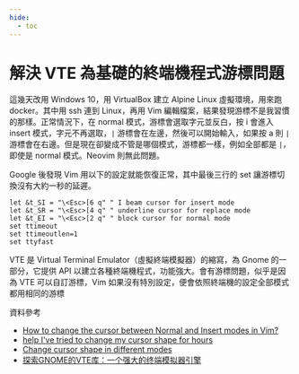 ```yaml
---
hide:
  - toc
---
```


# 解決 VTE 為基礎的終端機程式游標問題

這幾天改用 Windows 10，用 VirtualBox 建立 Alpine Linux 虛擬環境，用來跑 docker。其中用 ssh 連到 Linux，再用 Vim 編輯檔案，結果發現游標不是我習慣的那樣。正常情況下，在 normal 模式，游標會選取字元並反白，按 i 會進入 insert 模式，字元不再選取，`|` 游標會在左邊，然後可以開始輸入，如果按 a 則 `|` 游標會在右邊。但是現在卻變成不管是哪個模式，游標都一樣，例如全部都是 `|`，即使是 normal 模式。Neovim 則無此問題。

Google 後發現 Vim 用以下的設定就能恢復正常，其中最後三行的 set 讓游標切換沒有大約一秒的延遲。

``` vim
let &t_SI = "\<Esc>[6 q" " I beam cursor for insert mode
let &t_SR = "\<Esc>[4 q" " underline cursor for replace mode
let &t_EI = "\<Esc>[2 q" " block cursor for normal mode
set ttimeout
set ttimeoutlen=1
set ttyfast
```

VTE 是 Virtual Terminal Emulator（虛擬終端模擬器）的縮寫，為 Gnome 的一部分，它提供 API 以建立各種終端機程式，功能強大。會有游標問題，似乎是因為 VTE 可以自訂游標，Vim 如果沒有特別設定，便會依照終端機的設定全部模式都用相同的游標

資料參考

* [How to change the cursor between Normal and Insert modes in Vim?](https://stackoverflow.com/questions/6488683/how-to-change-the-cursor-between-normal-and-insert-modes-in-vim)
* [help I've tried to change my cursor shape for hours](https://www.reddit.com/r/vim/comments/ar1xer/help_ive_tried_to_change_my_cursor_shape_for_hours/)
* [Change cursor shape in different modes](https://vim.fandom.com/wiki/Change_cursor_shape_in_different_modes)
* [探索GNOME的VTE库：一个强大的终端模拟器引擎](https://blog.csdn.net/gitblog_00046/article/details/136756787)
